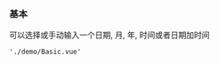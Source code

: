 ### 基本

可以选择或手动输入一个日期, 月, 年, 时间或者日期加时间

```demo
'./demo/Basic.vue'
```

<!-- ### 绑定值的类型

通过`valueType`去设置`ｖ-model`绑定的值的类型

- "format": 返回一个字符串，和输入框格式化之后的一样．
- "date"(default): 返回一个 Date 对象.
- "timestamp": 返回一个时间戳.
- token: 一个可以被解析的 token, 返回格式化这个 token 的字符串.

```demo
'./demo/ValueType.vue'
```

### 日期范围

支持选择一个日期范围

```demo
'./demo/Range.vue'
```

### 不可选择的日期和时间

可用 `disabledDate` 和 `disabledTime` 分别禁止选择部分日期和时间.

**当你使用`disabledDate` 或 `disabledTime`的时候, 应该设置`defaultValue`的值是不被禁止选择的.**

```demo
'./demo/DisabledDateTime.vue'
```

### 禁用和可编辑

- `disabled`: 设置组件是否禁用
- `editable`: 设置是否可手动输入

```demo
'./demo/Disabled.vue'
```

### 隐藏秒和显示 am/pm

时间选择的列是自动显示通过 `format`的设置.

你可以通过 `showHour` `showMinute` `showSecond` 覆盖默认值

```demo
'./demo/HideSeconds.vue'
```

### 间隔的时间和自定义时间选择

设置间隔的时间通过`hourStep` `minuteStep` `secondStep`.

设置自定义的选择通过`hourOptions` `minuteOptions` `secondOptions`.

```demo
'./demo/MinuteStep.vue'
```

### 固定的时间列表

可以通过 `timePickerOptions` 提供一个固定的时间列表选择

```demo
'./demo/FixedTimeList.vue'
```

### 快捷选项

可以通过设置 `shortcuts` 提升用户体验.

也可以使用 slot header 或者 footer 去设置额外的元素.

```demo
'./demo/Shortcut.vue'
```

### 控制时间选择的显示和隐藏(日期时间模式)

时间选择的显示可以通过 `showTimePanel` 控制.

默认情况下选择一个日期后时间面板就自动显示.

```demo
'./demo/ControlTimePanel.vue'
```

### 控制弹窗打开

可以通过 `open` 去控制弹窗的显示

下面的例子说明怎么关闭弹窗当选择秒的时候

```demo
'./demo/ControlOpen.vue'
``` -->
